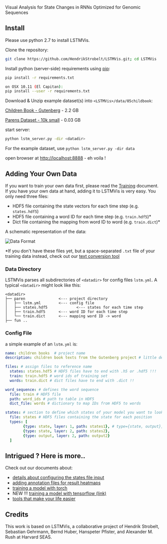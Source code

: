 Visual Analysis for State Changes in RNNs Optimized for Genomic Sequences

## Install

Please use python 2.7 to install LSTMVis.

Clone the repository:

```bash
git clone https://github.com/HendrikStrobelt/LSTMVis.git; cd LSTMVis
```

Install python (server-side) requirements using [pip](https://pip.pypa.io/en/stable/installing/):

```bash
pip install -r requirements.txt

on OSX 10.11 (El Capitan):
pip install --user -r requirements.txt
```

<!--Install [bower](https://bower.io/) (client side) requirements:

```bash
cd client; bower install; cd ..
```-->

Download & Unzip example dataset(s) into `<LSTMVis>/data/05childbook`:

[Children Book - Gutenberg](https://drive.google.com/file/d/0B542UFSlrvMjMHcxWHluNzh3clU/view?usp=sharing) - 2.2 GB

[Parens Dataset - 10k small](https://drive.google.com/file/d/0B3yX0IkfCkLvWUowazhOZHFuSms/view?usp=sharing) - 0.03 GB

start server:

```bash
python lstm_server.py -dir <datadir>
```

For the example dataset, use `python lstm_server.py -dir data`

open browser at [http://localhost:8888](http://localhost:8888/client/index.html) - eh voila !


## Adding Your Own Data

If you want to train your own data first, please read the [Training](docs/chapter/train.md) document. If you have your own data at hand, adding it to LSTMVis is very easy. You only need three files:

* HDF5 file containing the state vectors for each time step (e.g. `states.hdf5`)
* HDF5 file containing a word ID for each time step (e.g. `train.hdf5`)*
* Dict file containing the mapping from word ID to word (e.g. `train.dict`)*

A schematic representation of the data:

![Data Format](docs/img/docu_data.png)


*If you don't have these files yet, but a space-separated `.txt` file of your training data instead, check out our [text conversion tool](docs/chapter/tools.md#convert-.txt-to-.h5-and-.dict)


### Data Directory
LSTMVis parses all subdirectories of `<datadir>` for config files `lstm.yml`.
A typical `<datadir>` might look like this:

```
<datadir>
├── paren  		        <--- project directory
│   ├── lstm.yml 		<--- config file
│   ├── states.hdf5 	        <--- states for each time step
│   ├── train.hdf5 		<--- word ID for each time step
│   └── train.dict 		<--- mapping word ID -> word
├── fun .. 
```


### Config File

a simple example of an `lstm.yml` is:

```yaml
name: children books  # project name
description: children book texts from the Gutenberg project # little description

files: # assign files to reference name
  states: states.hdf5 # HDF5 files have to end with .h5 or .hdf5 !!!
  train: train.hdf5 # word ids of training set
  words: train.dict # dict files have to end with .dict !!

word_sequence: # defines the word sequence
  file: train # HDF5 file
  path: word_ids # path to table in HDF5
  dict_file: words # dictionary to map IDs from HDF5 to words

states: # section to define which states of your model you want to look at
  file: states # HDF5 files containing the state for each position
  types: [
        {type: state, layer: 1, path: states1}, # type={state, output}, layer=[1..x], path = HDF5 path
        {type: state, layer: 2, path: states2},
        {type: output, layer: 2, path: output2}
  ]

```

## Intrigued ? Here is more.. 

Check out our documents about:

* [details about configuring the states file input](docs/chapter/config_states.md)
* [adding annotation files for result heatmaps](docs/chapter/meta.md)
* [training a model with torch](docs/chapter/train.md)
* NEW !!! [training a model with tensorflow (link)](https://github.com/sebastianGehrmann/tensorflow-statereader)
* [tools that make your life easier](docs/chapter/tools.md)


## Credits
This work is based on LSTMVis, a collaborative project of Hendrik Strobelt, Sebastian Gehrmann, Bernd Huber, Hanspeter Pfister, and Alexander M. Rush at Harvard SEAS.
